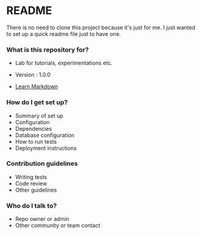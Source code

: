 # README #

There is no need to clone this project because it's just for me.
I just wanted to set up a quick readme file just to have one.

### What is this repository for? ###

* Lab for tutorials, experimentations etc.  

* Version : 1.0.0  

* [Learn Markdown](https://bitbucket.org/tutorials/markdowndemo)

### How do I get set up? ###

* Summary of set up
* Configuration
* Dependencies
* Database configuration
* How to run tests
* Deployment instructions

### Contribution guidelines ###

* Writing tests
* Code review
* Other guidelines

### Who do I talk to? ###

* Repo owner or admin
* Other community or team contact